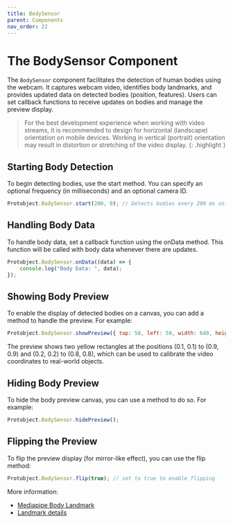 ```yaml
---
title: BodySensor 
parent: Components
nav_order: 22
---
```


# The BodySensor Component

The `BodySensor` component facilitates the detection of human bodies using the webcam. It captures webcam video, identifies body landmarks, and provides updated data on detected bodies (position, features). Users can set callback functions to receive updates on bodies and manage the preview display.


> For the best development experience when working with video streams, it is recommended to design for horizontal (landscape) orientation on mobile devices. Working in vertical (portrait) orientation may result in distortion or stretching of the video display.
{: .highlight }

## Starting Body Detection
To begin detecting bodies, use the start method. You can specify an optional frequency (in milliseconds) and an optional camera ID.

```javascript
Protobject.BodySensor.start(200, 0); // Detects bodies every 200 ms using camera ID 0

```

## Handling Body Data
To handle body data, set a callback function using the onData method. This function will be called with body data whenever there are updates.

```javascript
Protobject.BodySensor.onData((data) => {
    console.log("Body Data: ", data);
});
```


## Showing Body Preview
To enable the display of detected bodies on a canvas, you can add a method to handle the preview. For example:

```javascript
Protobject.BodySensor.showPreview({ top: 50, left: 50, width: 640, height: 480 });

```
The preview shows two yellow rectangles at the positions (0.1, 0.1) to (0.9, 0.9) and (0.2, 0.2) to (0.8, 0.8), which can be used to calibrate the video coordinates to real-world objects.

## Hiding Body Preview
To hide the body preview canvas, you can use a method to do so. For example:

```javascript
Protobject.BodySensor.hidePreview();

```

## Flipping the Preview
To flip the preview display (for mirror-like effect), you can use the flip method:

```javascript
Protobject.BodySensor.flip(true); // set to true to enable flipping

```

More information:

- [Mediapipe Body Landmark](https://ai.google.dev/edge/mediapipe/solutions/vision/pose_landmarker/web_js)
- [Landmark details](https://ai.google.dev/static/mediapipe/images/solutions/pose_landmarks_index.png)
